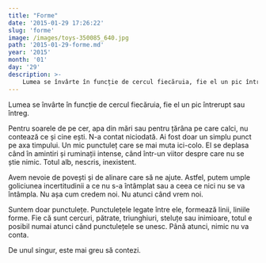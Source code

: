 ```yaml
---
title: "Forme"
date: '2015-01-29 17:26:22'
slug: 'forme'
image: /images/toys-350085_640.jpg
path: '2015-01-29-forme.md'
year: '2015'
month: '01'
day: '29'
description: >-
    Lumea se învârte în funcție de cercul fiecăruia, fie el un pic întrerupt sau întreg.Pentru soarele de pe cer, apa din mări sau pentru țărâna pe care calci, nu contează ce și cine ești. N-a contat nic
---
```

<div class="kg-card-markdown"><p>Lumea se învârte în funcție de cercul fiecăruia, fie el un pic întrerupt sau întreg.</p>
<p>Pentru soarele de pe cer, apa din mări sau pentru țărâna pe care calci, nu contează ce și cine ești. N-a contat niciodată. Ai fost doar un simplu punct pe axa timpului. Un mic punctuleț care se mai muta ici-colo. El se deplasa când în amintiri și ruminații intense, când într-un viitor despre care nu se știe nimic. Totul alb, nescris, inexistent.</p>
<p>Avem nevoie de povești și de alinare care să ne ajute. Astfel, putem umple goliciunea incertitudinii a ce nu s-a întâmplat sau a ceea ce nici nu se va întâmpla. Nu așa cum credem noi. Nu atunci când vrem noi.</p>
<p>Suntem doar punctulețe. Punctulețele legate între ele, formează linii, liniile forme. Fie că sunt cercuri, pătrate, triunghiuri, steluțe sau inimioare, totul e posibil numai atunci când punctulețele se unesc. Până atunci, nimic nu va conta. </p>
<p>De unul singur, este mai greu să contezi.</p>
</div>
    